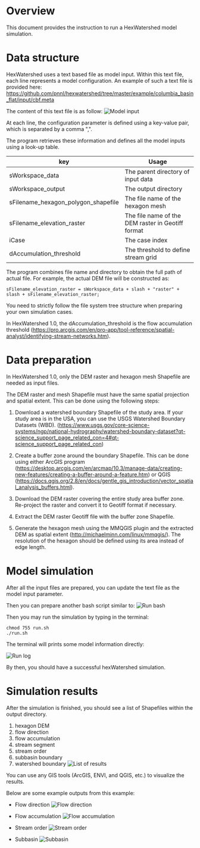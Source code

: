 # Overview

This document provides the instruction to run a HexWatershed model simulation.

# Data structure

HexWatershed uses a text based file as model input.
Within this text file, each line represents a model configuration.
An example of such a text file is provided here: https://github.com/pnnl/hexwatershed/tree/master/example/columbia_basin_flat/input/cbf.meta

The content of this text file is as follow:
![Model input](https://github.com/pnnl/hexwatershed/blob/master/example/figure/cbfmeta.png?raw=true)

At each line, the configuration parameter is defined using a key-value pair, which is separated by a comma ",".

The program retrieves these information and defines all the model inputs using a look-up table.

| key  |  Usage |
|---|---|
|  sWorkspace_data |  The parent directory of input data |
| sWorkspace_output  |  The output directory |
|  sFilename_hexagon_polygon_shapefile |  The file name of the hexagon mesh |
| sFilename_elevation_raster | The file name of the DEM raster in Geotiff format|
|iCase| The case index|
|dAccumulation_threshold| The threshold to define stream grid |

The program combines file name and directory to obtain the full path of actual file. For example, the actual DEM file will be constructed as: 
```
sFilename_elevation_raster = sWorkspace_data + slash + "raster" + slash + sFilename_elevation_raster;
```
You need to strictly follow the file system tree structure when preparing your own simulation cases.

In HexWatershed 1.0, the dAccumulation_threshold is the flow accumulation threshold (https://pro.arcgis.com/en/pro-app/tool-reference/spatial-analyst/identifying-stream-networks.htm).

# Data preparation

In HexWatershed 1.0, only the DEM raster and hexagon mesh Shapefile are needed as input files.

The DEM raster and mesh Shapefile must have the same spatial projection and spatial extent.
This can be done using the following steps:

1. Download a watershed boundary Shapefile of the study area.
If your study area is in the USA, you can use the USGS Watershed Boundary Datasets (WBD). (https://www.usgs.gov/core-science-systems/ngp/national-hydrography/watershed-boundary-dataset?qt-science_support_page_related_con=4#qt-science_support_page_related_con)

2. Create a buffer zone around the boundary Shapefile. This can be done using either ArcGIS program (https://desktop.arcgis.com/en/arcmap/10.3/manage-data/creating-new-features/creating-a-buffer-around-a-feature.htm) or QGIS (https://docs.qgis.org/2.8/en/docs/gentle_gis_introduction/vector_spatial_analysis_buffers.html).

3. Download the DEM raster covering the entire study area buffer zone. Re-project the raster and convert it to Geotiff format if necessary.

4. Extract the DEM raster Geotiff file with the buffer zone Shapefile.

5. Generate the hexagon mesh using the MMQGIS plugin and the extracted DEM as spatial extent
(http://michaelminn.com/linux/mmqgis/). The resolution of the hexagon should be defined using its area instead of edge length. 

# Model simulation

After all the input files are prepared, you can update the text file as the model input parameter. 

Then you can prepare another bash script similar to:
![Run bash](https://github.com/pnnl/hexwatershed/blob/master/example/figure/run.png?raw=true)

Then you may run the simulation by typing in the terminal:
```
chmod 755 run.sh
./run.sh
```

The terminal will prints some model information directly:

![Run log](https://github.com/pnnl/hexwatershed/blob/master/example/figure/run_log.png?raw=true)

By then, you should have a successful hexWatershed simulation. 

# Simulation results

After the simulation is finished, you should see a list of Shapefiles within the output directory.
1. hexagon DEM
2. flow direction
3. flow accumulation
4. stream segment
5. stream order
6. subbasin boundary
7. watershed boundary
![List of results](https://github.com/pnnl/hexwatershed/blob/master/example/figure/result_list.png?raw=true)

You can use any GIS tools (ArcGIS, ENVI, and QGIS, etc.) to visualize the results.

Below are some example outputs from this example:

* Flow direction
![Flow direction](https://github.com/pnnl/hexwatershed/blob/master/example/columbia_basin_flat/output/cbf_flow_direction_90_full.png?raw=true)

* Flow accumulation
![Flow accumulation](https://github.com/pnnl/hexwatershed/blob/master/example/columbia_basin_flat/output/cbf_flow_accumulation_90_full.png?raw=true)

* Stream order
![Stream order](https://github.com/pnnl/hexwatershed/blob/master/example/columbia_basin_flat/output/cbf_stream_order_90_full.png?raw=true)

* Subbasin
![Subbasin](https://github.com/pnnl/hexwatershed/blob/master/example/columbia_basin_flat/output/cbf_subbasin_90_full.png?raw=true)